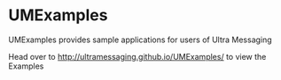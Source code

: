 # UMExamples
UMExamples provides sample applications for users of Ultra Messaging

Head over to http://ultramessaging.github.io/UMExamples/ to view the Examples
